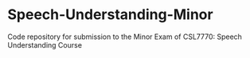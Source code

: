 # Speech-Understanding-Minor
Code repository for submission to the Minor Exam of CSL7770: Speech Understanding Course
